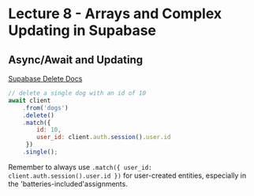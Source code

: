 # Lecture 8 - Arrays and Complex Updating in Supabase

## Async/Await and Updating

[Supabase Delete Docs](https://supabase.com/docs/reference/javascript/update)

```js
// delete a single dog with an id of 10
await client
    .from('dogs')
    .delete()
    .match({ 
        id: 10,
        user_id: client.auth.session().user.id
     })
    .single();
```


Remember to always use `.match({ user_id: client.auth.session().user.id })`  for user-created entities, especially in the 'batteries-included'assignments.